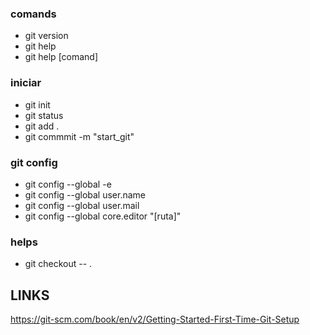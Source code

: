 ### comands
* git version
* git help
* git help [comand]
### iniciar
* git init
* git status
* git add .
* git commmit -m "start_git"
### git config
* git config --global -e
* git config --global user.name
* git config --global user.mail
* git config --global core.editor "[ruta]"
### helps
* git checkout -- .
## LINKS
https://git-scm.com/book/en/v2/Getting-Started-First-Time-Git-Setup  
